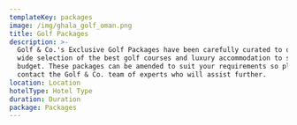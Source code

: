 ```yaml
---
templateKey: packages
image: /img/ghala_golf_oman.png
title: Golf Packages
description: >-
  Golf & Co.'s Exclusive Golf Packages have been carefully curated to offer a
  wide selection of the best golf courses and luxury accommodation to suit every
  budget. These packages can be amended to suit your requirements so please
  contact the Golf & Co. team of experts who will assist further.
location: Location
hotelType: Hotel Type
duration: Duration
package: Packages
---
```


